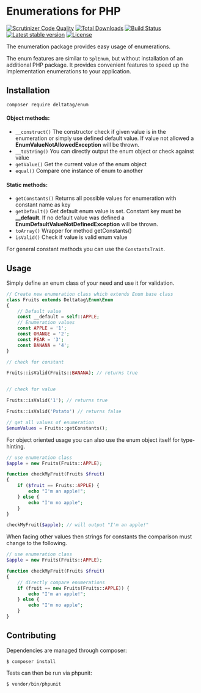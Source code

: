 # Enumerations for PHP

[![Scrutinizer Code Quality](https://scrutinizer-ci.com/g/deltatag/enum/badges/quality-score.png?b=master)](https://scrutinizer-ci.com/g/deltatag/enum/?branch=master)
[![Total Downloads](https://img.shields.io/packagist/dt/deltatag/enum.svg?style=flat-square)](https://packagist.org/packages/deltatag/enum)
[![Build Status](https://scrutinizer-ci.com/g/deltatag/enum/badges/build.png?b=master)](https://scrutinizer-ci.com/g/deltatag/enum/build-status/master)
[![Latest stable version](https://img.shields.io/packagist/v/deltatag/enum.svg?style=flat-square)](https://packagist.org/packages/deltatag/enum)
[![License](http://img.shields.io/github/license/deltatag/enum.svg?style=flat-square)](https://packagist.org/packages/deltatag/enum)

The enumeration package provides easy usage of enumerations.

The enum features are similar to ``SplEnum``, but without installation of an additional PHP package. It provides convenient features to speed up the implementation enumerations to your application.

## Installation

```
composer require deltatag/enum
```

#### Object methods:

* ``__construct()`` The constructor check if given value is in the enumeration or simply use defined default value. If value not allowed a **EnumValueNotAllowedException** will be thrown.
* ``__toString()`` You can directly output the enum object or check against value
* ``getValue()`` Get the current value of the enum object
* ``equal()`` Compare one instance of enum to another

#### Static methods:

* ``getConstants()`` Returns all possible values for enumeration with constant name as key
* ``getDefault()`` Get default enum value is set. Constant key must be **__default**. If no default value was defined a **EnumDefaultValueNotDefinedException** will be thrown.
* ``toArray()`` Wrapper for method getConstants()
* ``isValid()`` Check if value is valid enum value

For general constant methods you can use the ``ConstantsTrait``.

## Usage

Simply define an enum class of your need and use it for validation.

```php
// Create new enumeration class which extends Enum base class
class Fruits extends Deltatag\Enum\Enum
{
	// Default value
	const __default = self::APPLE;
	// Enumeration values
	const APPLE = '1';
	const ORANGE = '2';
	const PEAR = '3';
	const BANANA = '4';
}

// check for constant

Fruits::isValid(Fruits::BANANA); // returns true


// check for value

Fruits::isValid('1'); // returns true

Fruits::isValid('Potato') // returns false

// get all values of enumeration
$enumValues = Fruits::getConstants();
```

For object oriented usage you can also use the enum object itself for type-hinting.

```php
// use enumeration class
$apple = new Fruits(Fruits::APPLE);

function checkMyFruit(Fruits $fruit)
{
	if ($fruit == Fruits::APPLE) {
		echo "I'm an apple!";
	} else {
		echo "I'm no apple";
	}
}

checkMyFruit($apple); // will output "I'm an apple!"
```

When facing other values then strings for constants the comparison must change to the following.

```php
// use enumeration class
$apple = new Fruits(Fruits::APPLE);

function checkMyFruit(Fruits $fruit)
{
    // directly compare enumerations
	if (fruit == new Fruits(Fruits::APPLE)) {
		echo "I'm an apple!";
	} else {
		echo "I'm no apple";
	}
}
```

Contributing
------------

Dependencies are managed through composer:

```
$ composer install
```

Tests can then be run via phpunit:

```
$ vendor/bin/phpunit
```